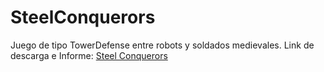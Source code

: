 # SteelConquerors
Juego de tipo TowerDefense entre robots y soldados medievales.
Link de descarga e Informe: [Steel Conquerors](https://drive.google.com/drive/folders/1kpnBRBZAsu1-YFTBS2Z7_x0i0ZbDUrrV?usp=sharing)

